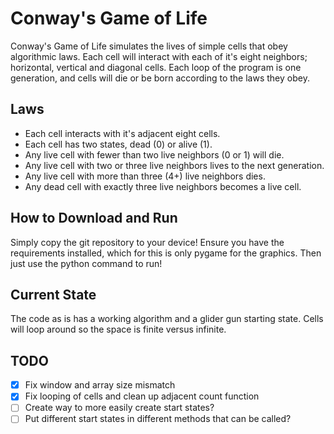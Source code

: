 # Conway's Game of Life

Conway's Game of Life simulates the lives of simple cells that obey algorithmic
laws. Each cell will interact with each of it's eight neighbors; horizontal,
vertical and diagonal cells. Each loop of the program is one generation, and
cells will die or be born according to the laws they obey.

## Laws
* Each cell interacts with it's adjacent eight cells.
* Each cell has two states, dead (0) or alive (1).
* Any live cell with fewer than two live neighbors (0 or 1) will die.
* Any live cell with two or three live neighbors lives to the next generation.
* Any live cell with more than three (4+) live neighbors dies.
* Any dead cell with exactly three live neighbors becomes a live cell.

## How to Download and Run
Simply copy the git repository to your device! Ensure you have the requirements
installed, which for this is only pygame for the graphics. Then just use the
python command to run!

## Current State
The code as is has a working algorithm and a glider gun starting state. Cells
will loop around so the space is finite versus infinite.

## TODO
- [X] Fix window and array size mismatch
- [X] Fix looping of cells and clean up adjacent count function
- [ ] Create way to more easily create start states?
- [ ] Put different start states in different methods that can be called?